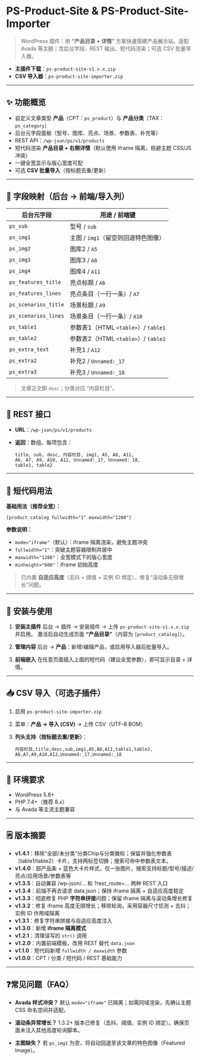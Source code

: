 # PS-Product-Site & PS-Product-Site-Importer

> WordPress 插件：用 **“产品目录 + 详情”** 方案快速搭建产品展示站。适配 Avada 等主题；含后台字段、REST 输出、短代码渲染；可选 CSV 批量导入器。

* **主插件下载**：`ps-product-site-v1.x.x.zip`
* **CSV 导入器**：`ps-product-site-importer.zip`

---

## ✨ 功能概览

* 自定义文章类型 **产品**（CPT：`ps_product`）与 **产品分类**（TAX：`ps_category`）
* 后台元字段面板（型号、图库、亮点、场景、参数表、补充等）
* REST API：`/wp-json/ps/v1/products`
* 短代码渲染 **产品目录 + 右侧详情**（默认使用 iframe 隔离，规避主题 CSS/JS 冲突）
* 一键全宽显示与版心宽度可配
* 可选 **CSV 批量导入**（按标题去重/更新）

---

## 🧩 字段映射（后台 → 前端/导入列）

| 后台元字段                | 用途 / 前端键                       |
| -------------------- | ------------------------------ |
| `ps_sub`             | 型号 / `sub`                     |
| `ps_img1`            | 主图 / `img1`（留空则回退特色图像）         |
| `ps_img2`            | 图库2 / `A5`                     |
| `ps_img3`            | 图库3 / `A8`                     |
| `ps_img4`            | 图库4 / `A11`                    |
| `ps_features_title`  | 亮点标题 / `A6`                    |
| `ps_features_lines`  | 亮点条目（一行一条）/ `A7`               |
| `ps_scenarios_title` | 场景标题 / `A9`                    |
| `ps_scenarios_lines` | 场景条目（一行一条）/ `A10`              |
| `ps_table1`          | 参数表1（HTML `<table>`）/ `table1` |
| `ps_table2`          | 参数表2（HTML `<table>`）/ `table2` |
| `ps_extra_text`      | 补充1 / `A12`                    |
| `ps_extra2`          | 补充2 / `Unnamed:_17`            |
| `ps_extra3`          | 补充3 / `Unnamed:_18`            |

> 文章正文即 `desc`；分类对应 “内容栏目”。

---

## 🔌 REST 接口

* **URL**：`/wp-json/ps/v1/products`
* **返回**：数组。每项包含：

  ```
  title, sub, desc, 内容栏目, img1, A5, A8, A11,
  A6, A7, A9, A10, A12, Unnamed:_17, Unnamed:_18,
  table1, table2
  ```

---

## 🧱 短代码用法

**基础用法（推荐全宽）：**

```
[product_catalog fullwidth="1" maxwidth="1280"]
```

**参数说明：**

* `mode="iframe"`（默认）：iframe 隔离渲染，避免主题冲突
* `fullwidth="1"`：突破主题容器限制并居中
* `maxwidth="1280"`：全宽模式下的版心宽度
* `minheight="600"`：iframe 初始高度

> 已内置 **自适应高度**（去抖 + 阈值 + 实例 ID 绑定），修复“滚动条无限增长”问题。

---

## 🚀 安装与使用

1. **安装主插件**
   后台 → 插件 → 安装插件 → 上传 `ps-product-site-v1.x.x.zip` 并启用。
   激活后自动生成页面 **“产品目录”**（内容为 `[product_catalog]`）。

2. **管理内容**
   后台 → **产品**：新增/编辑产品，或启用导入器后批量导入。

3. **前端嵌入**
   在任意页面插入上面的短代码（建议全宽参数），即可显示目录 + 详情。

---

## 📥 CSV 导入（可选子插件）

1. 启用 `ps-product-site-importer.zip`
2. 菜单：**产品 → 导入 (CSV)** → 上传 CSV（UTF-8 BOM）
3. **列头支持（按标题去重/更新）**：

   ```
   内容栏目,title,desc,sub,img1,A5,A8,A11,table1,table2,
   A6,A7,A9,A10,A12,Unnamed:_17,Unnamed:_18
   ```

---

## 📝 环境要求

* WordPress 5.8+
* PHP 7.4+（推荐 8.x）
* 与 Avada 等主流主题兼容

---

## 🗒️ 版本摘要
* **v1.4.1**：移除“全部/未分类”分类Chip与分类徽标；保留并强化参数表（table1/table2）卡片，支持两标签切换；搜索可命中参数表文本。
* **v1.4.0**：部产品条 + 蓝色大卡片样式，仅一张图片，搜索支持标题/型号/描述/亮点/应用场景/参数表等
* **v1.3.5**：自动兼容 /wp-json/... 和 ?rest_route=... 两种 REST 入口
* **v1.3.4**：前端不再去请求 data.json；保持 iframe 隔离 + 自适应高度稳定
* **v1.3.3**：彻底修复 PHP **字符串拼接**问题；保留 iframe 隔离与滚动条增长修复
* **v1.3.2**：修复 iframe 高度无限增长；移除轮询，采用容器尺寸侦测 + 去抖；实例 ID 作用域隔离
* **v1.3.1**：修复字符串拼接与自适应高度注入
* **v1.3.0**：新增 **iframe 隔离模式**
* **v1.2.1**：清理误写的 `str()` 调用
* **v1.2.0**：内置前端模板，改用 REST 替代 `data.json`
* **v1.1.0**：短代码新增 `fullwidth / maxwidth` 参数
* **v1.0.0**：CPT / 分类 / 短代码 / REST 基础能力

---

## ❓常见问题（FAQ）

* **Avada 样式冲突？**
  默认 `mode="iframe"` 已隔离；如需同域渲染，先确认主题 CSS 命名空间并适配。

* **滚动条异常增长？**
  1.3.2+ 版本已修复（去抖、阈值、实例 ID 绑定）。确保页面未注入其他高度轮询脚本。

* **主图缺失？**
  若 `ps_img1` 为空，将自动回退至该文章的特色图像（Featured Image）。
